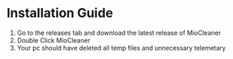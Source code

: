 # Installation Guide

1. Go to the releases tab and download the latest release of MioCleaner
2. Double Click MioCleaner
3. Your pc should have deleted all temp files and unnecessary telemetary
